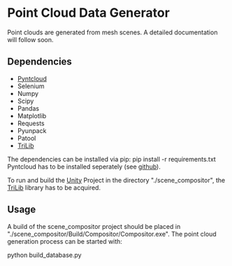 # Point Cloud Data Generator

Point clouds are generated from mesh scenes. A detailed documentation will follow soon. 

## Dependencies

* [Pyntcloud](https://github.com/mati3230/pyntcloud)
* Selenium
* Numpy
* Scipy
* Pandas
* Matplotlib
* Requests
* Pyunpack
* Patool
* [TriLib](https://assetstore.unity.com/packages/tools/modeling/trilib-model-loader-package-91777)

The dependencies can be installed via pip: 
pip install -r requirements.txt
Pyntcloud has to be installed seperately (see [github](https://github.com/mati3230/pyntcloud.git)).

To run and build the [Unity](https://unity.com/) Project in the directory "./scene_compositor", the [TriLib](https://assetstore.unity.com/packages/tools/modeling/trilib-model-loader-package-91777) library has to be acquired. 

## Usage

A build of the scene_compositor project should be placed in "./scene_compositor/Build/Compositor/Compositor.exe". The point cloud generation process can be started with:

python build_database.py

